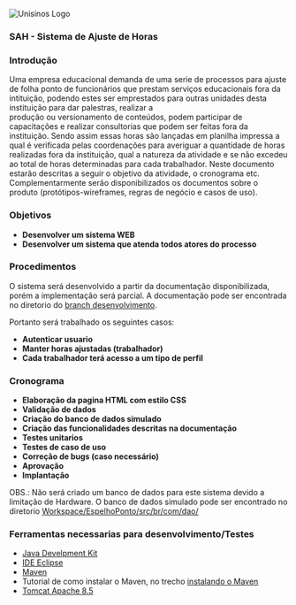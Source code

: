 ![Unisinos Logo](https://upload.wikimedia.org/wikipedia/pt/9/91/Lp_logo_unisinos.png)
### SAH - Sistema de Ajuste de Horas ###
### Introdução ###  

 Uma empresa educacional demanda de uma serie de processos para ajuste de folha ponto de funcionários que prestam serviços
 educacionais fora da intituição, podendo estes ser emprestados para outras unidades desta instituição para dar palestras, realizar a         
 produção ou versionamento de conteúdos, podem participar de capacitações e realizar consultorias que podem ser feitas fora da
 instituição.
 Sendo assim essas horas são lançadas em planilha impressa a qual é verificada pelas coordenações para averiguar a quantidade de
 horas realizadas fora da instituição, qual a natureza da atividade e se não excedeu ao total de horas determinadas para cada
 trabalhador.
 Neste documento estarão descritas a seguir o objetivo da atividade, o cronograma etc. Complementarmente serão disponibilizados os
 documentos sobre o produto (protótipos-wireframes, regras de negócio e casos de uso).

### Objetivos ###

- **Desenvolver um sistema WEB**
- **Desenvolver um sistema que atenda todos atores do processo**

### Procedimentos ###

   O sistema será desenvolvido a partir da documentação disponibilizada, porém a implementação será parcial. A documentação pode ser encontrada no diretorio do [branch desenvolvimento](https://github.com/carravetta/SAH_AjusteHora/tree/desenvolvimento/Docs).
   
   Portanto será trabalhado os seguintes casos:
   
   - **Autenticar usuario**
   - **Manter horas ajustadas (trabalhador)**
   - **Cada trabalhador terá acesso a um tipo de perfil**
   
   ### Cronograma ###
   
  - **Elaboração da pagina HTML com estilo CSS**
  - **Validação de dados**
  - **Criação do banco de dados simulado**
  - **Criação das funcionalidades descritas na documentação**
  - **Testes unitarios**
  - **Testes de caso de uso**
  - **Correção de bugs (caso necessário)**
  - **Aprovação**
  - **Implantação**
  
 OBS.: Não será criado um banco de dados para este sistema devido a limitação de Hardware. O banco de dados simulado pode ser encontrado no diretorio [Workspace/EspelhoPonto/src/br/com/dao/](https://github.com/carravetta/SAH_AjusteHora/tree/desenvolvimento/Workspace/EspelhoPonto/src/br/com/dao)

### Ferramentas necessarias para desenvolvimento/Testes ###

- [Java Develpment Kit](http://www.oracle.com/technetwork/pt/java/javase/downloads/jdk8-downloads-2133151.html)
- [IDE Eclipse](http://www.eclipse.org/downloads/packages/eclipse-ide-java-ee-developers/oxygen3)
- [Maven](http://maven.apache.org/download.cgi)
- Tutorial de como instalar o Maven, no trecho [instalando o Maven](http://luizricardo.org/2014/06/instalando-configurando-e-usando-o-maven-para-gerenciar-suas-dependencias-e-seus-projetos-java/)
 - [Tomcat Apache 8.5](https://tomcat.apache.org/download-80.cgi)
 
